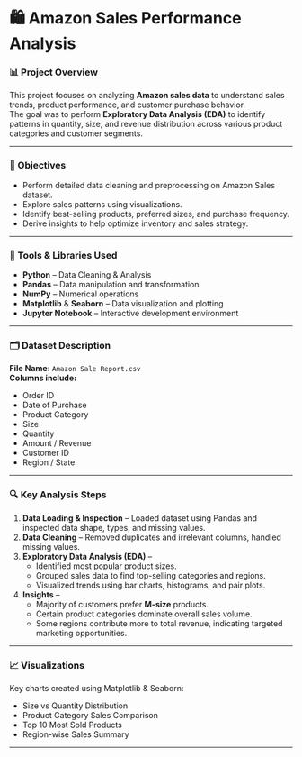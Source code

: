 # 🛍️ Amazon Sales Performance Analysis

### 📊 Project Overview
This project focuses on analyzing **Amazon sales data** to understand sales trends, product performance, and customer purchase behavior.  
The goal was to perform **Exploratory Data Analysis (EDA)** to identify patterns in quantity, size, and revenue distribution across various product categories and customer segments.

---

### 🎯 Objectives
- Perform detailed data cleaning and preprocessing on Amazon Sales dataset.  
- Explore sales patterns using visualizations.  
- Identify best-selling products, preferred sizes, and purchase frequency.  
- Derive insights to help optimize inventory and sales strategy.  

---

### 🧰 Tools & Libraries Used
- **Python** – Data Cleaning & Analysis  
- **Pandas** – Data manipulation and transformation  
- **NumPy** – Numerical operations  
- **Matplotlib** & **Seaborn** – Data visualization and plotting  
- **Jupyter Notebook** – Interactive development environment  

---

### 🗂️ Dataset Description
**File Name:** `Amazon Sale Report.csv`  
**Columns include:**
- Order ID  
- Date of Purchase  
- Product Category  
- Size  
- Quantity  
- Amount / Revenue  
- Customer ID  
- Region / State  

---

### 🔍 Key Analysis Steps
1. **Data Loading & Inspection** – Loaded dataset using Pandas and inspected data shape, types, and missing values.  
2. **Data Cleaning** – Removed duplicates and irrelevant columns, handled missing values.  
3. **Exploratory Data Analysis (EDA)** –  
   - Identified most popular product sizes.  
   - Grouped sales data to find top-selling categories and regions.  
   - Visualized trends using bar charts, histograms, and pair plots.  
4. **Insights** –  
   - Majority of customers prefer **M-size** products.  
   - Certain product categories dominate overall sales volume.  
   - Some regions contribute more to total revenue, indicating targeted marketing opportunities.  

---

### 📈 Visualizations
Key charts created using Matplotlib & Seaborn:
- Size vs Quantity Distribution  
- Product Category Sales Comparison  
- Top 10 Most Sold Products  
- Region-wise Sales Summary  

---


